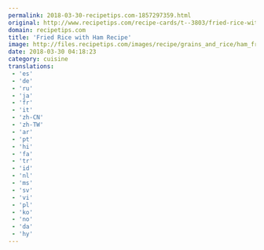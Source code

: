 ```yaml
---
permalink: 2018-03-30-recipetips.com-1857297359.html
original: http://www.recipetips.com/recipe-cards/t--3803/fried-rice-with-ham.asp
domain: recipetips.com
title: 'Fried Rice with Ham Recipe'
image: http://files.recipetips.com/images/recipe/grains_and_rice/ham_fried_rice.jpg
date: 2018-03-30 04:18:23
category: cuisine
translations: 
 - 'es'
 - 'de'
 - 'ru'
 - 'ja'
 - 'fr'
 - 'it'
 - 'zh-CN'
 - 'zh-TW'
 - 'ar'
 - 'pt'
 - 'hi'
 - 'fa'
 - 'tr'
 - 'id'
 - 'nl'
 - 'ms'
 - 'sv'
 - 'vi'
 - 'pl'
 - 'ko'
 - 'no'
 - 'da'
 - 'hy'
---
```


